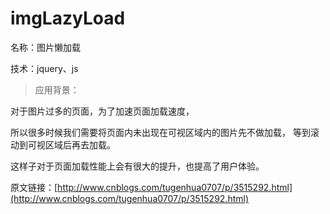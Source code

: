 # imgLazyLoad
名称：图片懒加载

技术：jquery、js

>应用背景：

对于图片过多的页面，为了加速页面加载速度，

所以很多时候我们需要将页面内未出现在可视区域内的图片先不做加载， 等到滚动到可视区域后再去加载。

这样子对于页面加载性能上会有很大的提升，也提高了用户体验。


原文链接：[http://www.cnblogs.com/tugenhua0707/p/3515292.html](http://www.cnblogs.com/tugenhua0707/p/3515292.html)